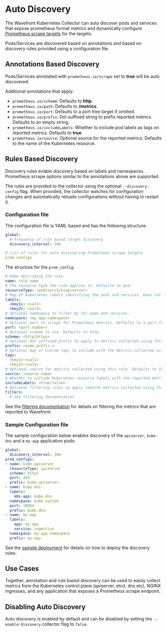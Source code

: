 # Auto Discovery

The Wavefront Kubernetes Collector can auto discover pods and services that expose prometheus format metrics and dynamically configure [Prometheus scrape targets](https://github.com/wavefrontHQ/wavefront-kubernetes-collector/blob/master/docs/configuration.md#prometheus-source) for the targets.

Pods/Services are discovered based on annotations and based on discovery rules provided using a configuration file.

## Annotations Based Discovery
Pods/Services annotated with `prometheus.io/scrape` set to **true** will be auto discovered.

Additional annotations that apply:
- `prometheus.io/scheme`: Defaults to **http**.
- `prometheus.io/path`: Defaults to **/metrics**.
- `prometheus.io/port`: Defaults to a port free target if omitted.
- `prometheus.io/prefix`: Dot suffixed string to prefix reported metrics. Defaults to an empty string.
- `prometheus.io/includeLabels`: Whether to include pod labels as tags on reported metrics. Defaults to **true**.
- `prometheus.io/source`: Optional source for the reported metrics. Defaults to the name of the Kubernetes resource.

## Rules Based Discovery
Discovery rules enable discovery based on labels and namespaces. Prometheus scrape options similar to the annotations above are supported.

The rules are provided to the collector using the optional `--discovery-config` flag. When provided, the collector watches for configuration changes and automatically reloads configurations without having to restart it.

### Configuration file
The configuration file is YAML based and has the following structure:
```yaml
global:
  # Frequency of rule based target discovery
  discovery_interval: 10m

# List of rules for auto discovering Prometheus scrape targets
prom_configs
```
The structure for the `prom_config`:
```yaml
# Name describing the rule
name: rule_name
# The resource type the rule applies to. Defaults to pod.
resourceType: <pod|service|apiserver>
# Map of kubernetes labels identifying the pods and services. Does not apply for apiserver.
labels:
  <key1>: <val1>
  <key2>: <val2>
# Optional namespace to filter by for pods and services.
namespace: <my-app-namespace>
# Optional port to scrape for Prometheus metrics. Defaults to a port-free target.
port: <port_number>
# Optional scheme to use. Defaults to http.
scheme: <http|https>
# Optional dot suffixed prefix to apply to metrics collected using this rule.
prefix: <some.prefix.>
# Optional map of custom tags to include with the metrics collected using this rule.
tags:
  <key1>:<val1>
  <key2>:<val2>
# Optional source for metrics collected using this rule. Defaults to the name of the Kubernetes resource.
source: <source_name>
# Whether to include Kubernetes resource labels with the reported metrics. Defaults to "true".
includeLabels: <true|false>
# Optional filtering rules to apply towards metrics collected using this rule.
filters:
  # See filtering documentation
```
See the [filtering documentation](https://github.com/wavefrontHQ/wavefront-kubernetes-collector/blob/master/docs/filtering.md) for details on filtering the metrics that are reported to Wavefront.

### Sample Configuration file
The sample configuration below enables discovery of the `apiserver`, `kube-dns` and a `my-app` application pods:
```yaml
global:
  discovery_interval: 10m
prom_configs:
- name: kube-apiserver
  resourceType: apiserver
  scheme: https
  port: 443
  prefix: kube.apiserver.
- name: kube-dns
  labels:
    k8s-app: kube-dns
  namespace: kube-system
  port: 10054
  prefix: kube.dns.
- name: my-app
  labels:
    app: my-app
    service: ingestion
  namespace: my-app-namespace
  prefix: my-app.
```
See the [sample deployment](https://github.com/wavefrontHQ/wavefront-kubernetes-collector/tree/master/deploy/discovery-examples) for details on how to deploy the discovery rules.

## Use Cases
Together, annotation and rule based discovery can be used to easily collect metrics from the Kubernetes control plane (apiserver, etcd, dns etc), NGINX ingresses, and any application that exposes a Prometheus scrape endpoint.

## Disabling Auto Discovery
Auto discovery is enabled by default and can be disabled by setting the `--enable-discovery` collector flag to `false`.
